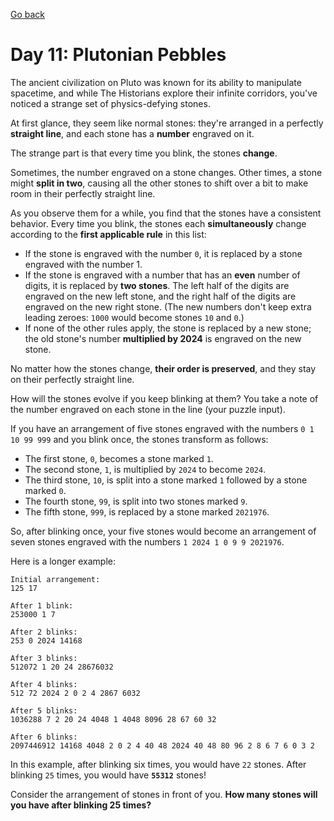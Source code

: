 [Go back](..%2FReadme.md)
# Day 11: Plutonian Pebbles

The ancient civilization on Pluto was known for its ability
to manipulate spacetime, and while The Historians explore their infinite
corridors, you've noticed a strange set of physics-defying stones.

At first glance, they seem like normal stones: they're arranged in a perfectly 
**straight line**, and each stone has a **number** engraved on it.

The strange part is that every time you blink, the stones **change**.

Sometimes, the number engraved on a stone changes. Other times, a 
stone might **split in two**, causing all the other stones to shift
over a bit to make room in their perfectly straight line.

As you observe them for a while, you find that the stones have a 
consistent behavior. Every time you blink, the stones each **simultaneously** 
change according to the **first applicable rule** in this list:

- If the stone is engraved with the number `0`, it is replaced by a stone engraved with the number 1.
- If the stone is engraved with a number that has an **even** number of digits, it is replaced by **two stones**. The left half of the digits are engraved on the new left stone, and the right half of the digits are engraved on the new right stone. (The new numbers don't keep extra leading zeroes: `1000` would become stones `10` and `0`.)
- If none of the other rules apply, the stone is replaced by a new stone; the old stone's number **multiplied by 2024** is engraved on the new stone.

No matter how the stones change, **their order is preserved**, and they stay 
on their perfectly straight line.

How will the stones evolve if you keep blinking at them? 
You take a note of the number engraved on each stone in the line (your puzzle input).

If you have an arrangement of five stones engraved with the 
numbers `0 1 10 99 999` and you blink once, the stones transform as follows:

- The first stone, `0`, becomes a stone marked `1`.
- The second stone, `1`, is multiplied by `2024` to become `2024`.
- The third stone, `10`, is split into a stone marked `1` followed by a stone marked `0`.
- The fourth stone, `99`, is split into two stones marked `9`.
- The fifth stone, `999`, is replaced by a stone marked `2021976`.

So, after blinking once, your five stones would become an arrangement of 
seven stones engraved with the numbers `1 2024 1 0 9 9 2021976`.

Here is a longer example:

```
Initial arrangement:
125 17

After 1 blink:
253000 1 7

After 2 blinks:
253 0 2024 14168

After 3 blinks:
512072 1 20 24 28676032

After 4 blinks:
512 72 2024 2 0 2 4 2867 6032

After 5 blinks:
1036288 7 2 20 24 4048 1 4048 8096 28 67 60 32

After 6 blinks:
2097446912 14168 4048 2 0 2 4 40 48 2024 40 48 80 96 2 8 6 7 6 0 3 2
```

In this example, after blinking six times, you would have `22` stones. 
After blinking `25` times, you would have **`55312`** stones!

Consider the arrangement of stones in front of you. **How many stones will you have after blinking 25 times?**
